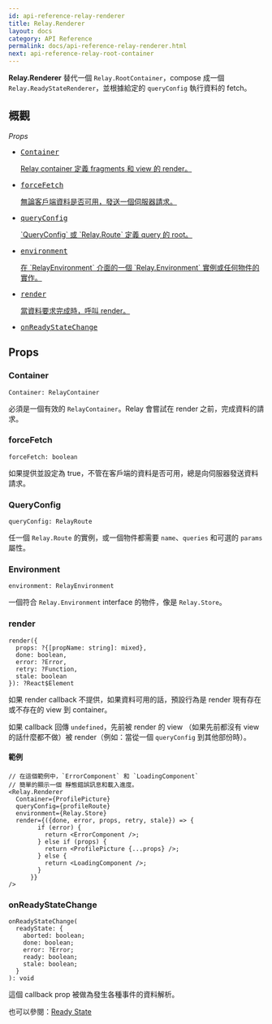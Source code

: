 ```yaml
---
id: api-reference-relay-renderer
title: Relay.Renderer
layout: docs
category: API Reference
permalink: docs/api-reference-relay-renderer.html
next: api-reference-relay-root-container
---
```


**Relay.Renderer** 替代一個 `Relay.RootContainer`，compose 成一個 `Relay.ReadyStateRenderer`，並根據給定的 `queryConfig` 執行資料的 fetch。

## 概觀

*Props*

<ul class="apiIndex">
  <li>
    <a href="#container">
      <pre>Container</pre>
      Relay container 定義 fragments 和 view 的 render。
    </a>
  </li>
  <li>
    <a href="#forcefetch">
      <pre>forceFetch</pre>
      無論客戶端資料是否可用，發送一個伺服器請求。
    </a>
  </li>
  <li>
    <a href="#queryconfig">
      <pre>queryConfig</pre>
       `QueryConfig` 或 `Relay.Route` 定義 query 的 root。
    </a>
  </li>
  <li>
    <a href="#environment">
      <pre>environment</pre>
      在 `RelayEnvironment` 介面的一個 `Relay.Environment` 實例或任何物件的實作。
    </a>
  </li>
    <li>
    <a href="#render">
      <pre>render</pre>
      當資料要求完成時，呼叫 render。
    </a>
  </li>
  <li>
    <a href="#onreadystatechange">
      <pre>onReadyStateChange</pre>
    </a>
  </li>
</ul>

## Props

### Container

```
Container: RelayContainer
```

必須是一個有效的 `RelayContainer`。Relay 會嘗試在 render 之前，完成資料的請求。

### forceFetch

```
forceFetch: boolean
```

如果提供並設定為 true，不管在客戶端的資料是否可用，總是向伺服器發送資料請求。

### QueryConfig

```
queryConfig: RelayRoute
```

任一個 `Relay.Route` 的實例，或一個物件都需要 `name`、`queries` 和可選的 `params` 屬性。

### Environment

```
environment: RelayEnvironment
```

一個符合 `Relay.Environment` interface 的物件，像是 `Relay.Store`。

### render

```
render({
  props: ?{[propName: string]: mixed},
  done: boolean,
  error: ?Error,
  retry: ?Function,
  stale: boolean
}): ?React$Element
```

如果 render callback 不提供，如果資料可用的話，預設行為是 render 現有存在或不存在的 view 到 container。

如果 callback 回傳 `undefined`，先前被 render 的 view （如果先前都沒有 view 的話什麼都不做）被 render（例如：當從一個 `queryConfig` 到其他部份時）。

#### 範例

```{4-6}
// 在這個範例中，`ErrorComponent` 和 `LoadingComponent`
// 簡單的顯示一個 靜態錯誤訊息和載入進度。
<Relay.Renderer
  Container={ProfilePicture}
  queryConfig={profileRoute}
  environment={Relay.Store}
  render={({done, error, props, retry, stale}) => {
        if (error) {
          return <ErrorComponent />;
        } else if (props) {
          return <ProfilePicture {...props} />;
        } else {
          return <LoadingComponent />;
        }
      }}
/>
```

### onReadyStateChange

```
onReadyStateChange(
  readyState: {
    aborted: boolean;
    done: boolean;
    error: ?Error;
    ready: boolean;
    stale: boolean;
  }
): void
```

這個 callback prop 被做為發生各種事件的資料解析。

也可以參閱：[Ready State](guides-ready-state.html)
